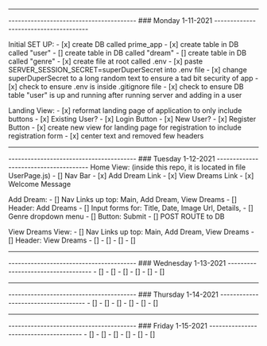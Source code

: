 ----------------------------------------------------------------------------------------------------
---------------------------------------- ### Monday 1-11-2021 --------------------------------------

Initial SET UP:
    - [x] create DB called prime_app
    - [x] create table in DB called "user"
    - [] create table in DB called "dream"
    - [] create table in DB called "genre"
    - [x] create file at root called .env
    - [x] paste SERVER_SESSION_SECRET=superDuperSecret into .env file
    - [x] change superDuperSecret to a long random text to ensure a tad bit security of app
    - [x] check to ensure .env is inside .gitignore file
    - [x] check to ensure DB table "user" is up and running after running server and adding in a user

Landing View:
    - [x] reformat landing page of application to only include buttons
        - [x] Existing User? 
            - [x] Login Button 
        - [x] New User?
            - [x] Register Button
    - [x] create new view for landing page for registration to include registration form
    - [x] center text and removed few headers

-----------------------------------------------------------------------------------------------------
---------------------------------------- ### Tuesday 1-12-2021 --------------------------------------
Home View: (inside this repo, it is located in file UserPage.js)
    - [] Nav Bar 
    - [x] Add Dream Link
    - [x] View Dreams Link
    - [x] Welcome Message

Add Dream:
    - [] Nav Links up top: Main, Add Dream, View Dreams
    - [] Header: Add Dreams
    - [] Input forms for: Title, Date, Image Url, Details, 
    - [] Genre dropdown menu
    - [] Button: Submit
    - [] POST ROUTE to DB

View Dreams View:
    - [] Nav Links up top: Main, Add Dream, View Dreams
    - [] Header: View Dreams
    - [] 
    - [] 
    - [] 
    - []     

----------------------------------------------------------------------------------------------------
---------------------------------------- ### Wednesday 1-13-2021 -----------------------------------
    - [] 
    - [] 
    - [] 
    - [] 
    - [] 
    - [] 



----------------------------------------------------------------------------------------------------
---------------------------------------- ### Thursday 1-14-2021 ------------------------------------
    - [] 
    - [] 
    - [] 
    - [] 
    - [] 
    - [] 



----------------------------------------------------------------------------------------------------
---------------------------------------- ### Friday 1-15-2021 --------------------------------------
    - [] 
    - [] 
    - [] 
    - [] 
    - [] 
    - [] 





